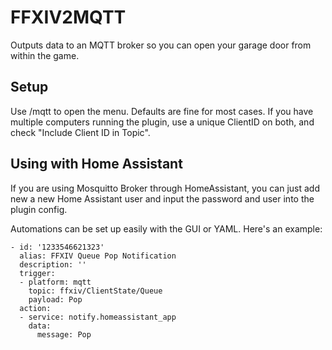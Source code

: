 # FFXIV2MQTT
Outputs data to an MQTT broker so you can open your garage door from within the game.

## Setup
Use /mqtt to open the menu.
Defaults are fine for most cases. If you have multiple computers running the plugin, use a unique ClientID on both, and check "Include Client ID in Topic".

## Using with Home Assistant
If you are using Mosquitto Broker through HomeAssistant, you can just add new a new Home Assistant user and input the password and user into the plugin config.

Automations can be set up easily with the GUI or YAML. Here's an example:
```
- id: '1233546621323'
  alias: FFXIV Queue Pop Notification
  description: ''
  trigger:
  - platform: mqtt
    topic: ffxiv/ClientState/Queue
    payload: Pop
  action:
  - service: notify.homeassistant_app
    data:
      message: Pop
```